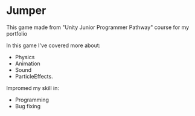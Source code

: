 # Jumper
This game made from "Unity Junior Programmer Pathway" course for my portfolio

In this game I've covered more about:
* Physics
* Animation
* Sound
* ParticleEffects.

Impromed my skill in:
* Programming
* Bug fixing
